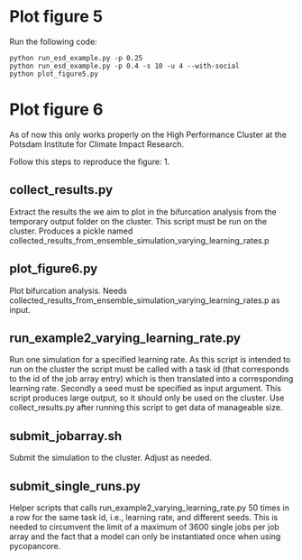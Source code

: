 # Plot figure 5
Run the following code:
```
python run_esd_example.py -p 0.25
python run_esd_example.py -p 0.4 -s 10 -u 4 --with-social
python plot_figure5.py
```

# Plot figure 6
As of now this only works properly on the High Performance Cluster at the
Potsdam Institute for Climate Impact Research.

Follow this steps to reproduce the figure:
1. 


## collect_results.py
Extract the results the we aim to plot in the bifurcation analysis from the
temporary output folder on the cluster. This script must be run on the cluster. 
Produces a pickle named
collected_results_from_ensemble_simulation_varying_learning_rates.p 

## plot_figure6.py
Plot bifurcation analysis. Needs
collected_results_from_ensemble_simulation_varying_learning_rates.p as input.

## run_example2_varying_learning_rate.py
Run one simulation for a specified learning rate. As this script is intended to
run on the cluster the script must be called with a task id (that corresponds
to the id of the job array entry) which is then translated into a corresponding
learning rate. Secondly a seed must be specified as input argument. This script
produces large output, so it should only be used on the cluster. Use
collect_results.py after running this script to get data of manageable size.

## submit_jobarray.sh
Submit the simulation to the cluster. Adjust as needed.

## submit_single_runs.py
Helper scripts that calls run_example2_varying_learning_rate.py 50 times in a
row for the same task id, i.e., learning rate, and different seeds. This is
needed to circumvent the limit of a maximum of 3600 single jobs per job array
and the fact that a model can only be instantiated once when using pycopancore.


